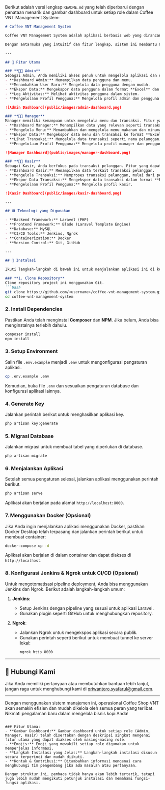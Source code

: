 Berikut adalah versi lengkap `README.md` yang telah diperbarui dengan penataan menarik dan gambar dashboard untuk setiap role dalam Coffee VNT Management System:

```markdown
# Coffee VNT Management System

Coffee VNT Management System adalah aplikasi berbasis web yang dirancang untuk mempermudah pengelolaan operasional di **Coffee Shop VNT**. Aplikasi ini fokus pada pengelolaan data pengguna, menu, transaksi, dan aktivitas log pengguna yang dapat diakses oleh tiga peran utama: **Admin**, **Manager**, dan **Kasir**.

Dengan antarmuka yang intuitif dan fitur lengkap, sistem ini membantu meningkatkan efisiensi operasional di Coffee Shop VNT.

---

## 🎯 Fitur Utama

### **👩‍💼 Admin**
Sebagai Admin, Anda memiliki akses penuh untuk mengelola aplikasi dan data yang ada. Fitur yang dapat diakses antara lain:
- **Dashboard Admin:** Menampilkan data pengguna dan menu.
- **Menambahkan User Baru:** Mengelola data pengguna dengan mudah.
- **Ekspor Data:** Mengekspor data pengguna dalam format **Excel** dan **PDF**.
- **Log Aktivitas:** Melihat aktivitas pengguna dalam sistem.
- **Pengelolaan Profil Pengguna:** Mengelola profil admin dan pengguna lain.

![Admin Dashboard](public/images/admin-dashboard.png)

### **👨‍💼 Manager**
Manager memiliki kemampuan untuk mengelola menu dan transaksi. Fitur yang dapat diakses antara lain:
- **Dashboard Manager:** Menampilkan data yang relevan seperti transaksi dan menu.
- **Mengelola Menu:** Menambahkan dan mengelola menu makanan dan minuman.
- **Ekspor Data:** Mengekspor data menu dan transaksi ke format **Excel** dan **PDF**.
- **Lihat Transaksi:** Mengelola data transaksi seperti nama pelanggan, menu yang dipesan, total harga, dan lebih banyak lagi.
- **Pengelolaan Profil Pengguna:** Mengelola profil manager dan pengguna lain.

![Manager Dashboard](public/images/manager-dashboard.png)

### **👨‍🍳 Kasir**
Sebagai Kasir, Anda berfokus pada transaksi pelanggan. Fitur yang dapat diakses antara lain:
- **Dashboard Kasir:** Menampilkan data terkait transaksi pelanggan.
- **Mengelola Transaksi:** Memproses transaksi pelanggan, mulai dari pemilihan menu hingga pembayaran.
- **Ekspor Data Transaksi:** Mengekspor data transaksi dalam format **Excel** dan **PDF**.
- **Pengelolaan Profil Pengguna:** Mengelola profil kasir.

![Kasir Dashboard](public/images/kasir-dashboard.png)

---

## 🛠️ Teknologi yang Digunakan

- **Backend Framework:** Laravel (PHP)
- **Frontend Framework:** Blade (Laravel Template Engine)
- **Database:** MySQL
- **CI/CD Tools:** Jenkins, Ngrok
- **Containerization:** Docker
- **Version Control:** Git, GitHub

---

## 🚀 Instalasi

Ikuti langkah-langkah di bawah ini untuk menjalankan aplikasi ini di komputer Anda.

### **1. Clone Repository**
Clone repository project ini menggunakan Git.
```bash
git clone https://github.com/<username>/coffee-vnt-management-system.git
cd coffee-vnt-management-system
```

### **2. Install Dependencies**
Pastikan Anda telah menginstal **Composer** dan **NPM**. Jika belum, Anda bisa menginstalnya terlebih dahulu.

```bash
composer install
npm install
```

### **3. Setup Environment**
Salin file `.env.example` menjadi `.env` untuk mengonfigurasi pengaturan aplikasi.

```bash
cp .env.example .env
```

Kemudian, buka file `.env` dan sesuaikan pengaturan database dan konfigurasi aplikasi lainnya.

### **4. Generate Key**
Jalankan perintah berikut untuk menghasilkan aplikasi key.

```bash
php artisan key:generate
```

### **5. Migrasi Database**
Jalankan migrasi untuk membuat tabel yang diperlukan di database.

```bash
php artisan migrate
```

### **6. Menjalankan Aplikasi**
Setelah semua pengaturan selesai, jalankan aplikasi menggunakan perintah berikut.

```bash
php artisan serve
```

Aplikasi akan berjalan pada alamat `http://localhost:8000`.

### **7. Menggunakan Docker (Opsional)**
Jika Anda ingin menjalankan aplikasi menggunakan Docker, pastikan Docker Desktop telah terpasang dan jalankan perintah berikut untuk membuat container:

```bash
docker-compose up -d
```

Aplikasi akan berjalan di dalam container dan dapat diakses di `http://localhost`.

### **8. Konfigurasi Jenkins & Ngrok untuk CI/CD (Opsional)**
Untuk mengotomatisasi pipeline deployment, Anda bisa menggunakan Jenkins dan Ngrok. Berikut adalah langkah-langkah umum:
1. **Jenkins**:
   - Setup Jenkins dengan pipeline yang sesuai untuk aplikasi Laravel.
   - Gunakan plugin seperti GitHub untuk menghubungkan repository.
   
2. **Ngrok**:
   - Jalankan Ngrok untuk mengekspos aplikasi secara publik.
   - Gunakan perintah seperti berikut untuk membuat tunnel ke server lokal:
     ```bash
     ngrok http 8000
     ```

---

## 💬 Hubungi Kami
Jika Anda memiliki pertanyaan atau membutuhkan bantuan lebih lanjut, jangan ragu untuk menghubungi kami di [priwantoro.syafarul@gmail.com](priwantoro.syafarul@gmail.com).

---

Dengan menggunakan sistem manajemen ini, operasional Coffee Shop VNT akan semakin efisien dan mudah dikelola oleh semua peran yang terlibat. Nikmati pengalaman baru dalam mengelola bisnis kopi Anda!
```

### Fitur Utama:
- **Gambar Dashboard:** Gambar dashboard untuk setiap role (Admin, Manager, Kasir) telah disertakan dengan deskripsi singkat mengenai fitur utama yang dapat diakses oleh masing-masing role.
- **Emojis:** Emoji yang mewakili setiap role digunakan untuk memperjelas informasi.
- **Langkah Instalasi yang Jelas:** Langkah-langkah instalasi disusun secara terperinci dan mudah diikuti.
- **Kontak & Kontribusi:** Ditambahkan informasi mengenai cara menghubungi tim pengembang jika ada masalah atau pertanyaan.

Dengan struktur ini, pembaca tidak hanya akan lebih tertarik, tetapi juga lebih mudah mengikuti petunjuk instalasi dan memahami fungsi-fungsi aplikasi.
